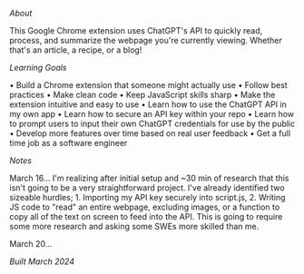 *About*

This Google Chrome extension uses ChatGPT's API to quickly read, process, and summarize the webpage you're currently viewing. Whether that's an article, a recipe, or a blog!

*Learning Goals*

• Build a Chrome extension that someone might actually use
• Follow best practices
• Make clean code
• Keep JavaScript skills sharp
• Make the extension intuitive and easy to use
• Learn how to use the ChatGPT API in my own app
• Learn how to secure an API key within your repo
• Learn how to prompt users to input their own ChatGPT credentials for use by the public
• Develop more features over time based on real user feedback
• Get a full time job as a software engineer

*Notes*

March 16... I'm realizing after initial setup and ~30 min of research that this isn't going to be a very straightforward project. I've already identified two sizeable hurdles; 1. Importing my API key securely into script.js, 2. Writing JS code to "read" an entire webpage, excluding images, or a function to copy all of the text on screen to feed into the API. This is going to require some more research and asking some SWEs more skilled than me.

March 20...

*Built March 2024*

